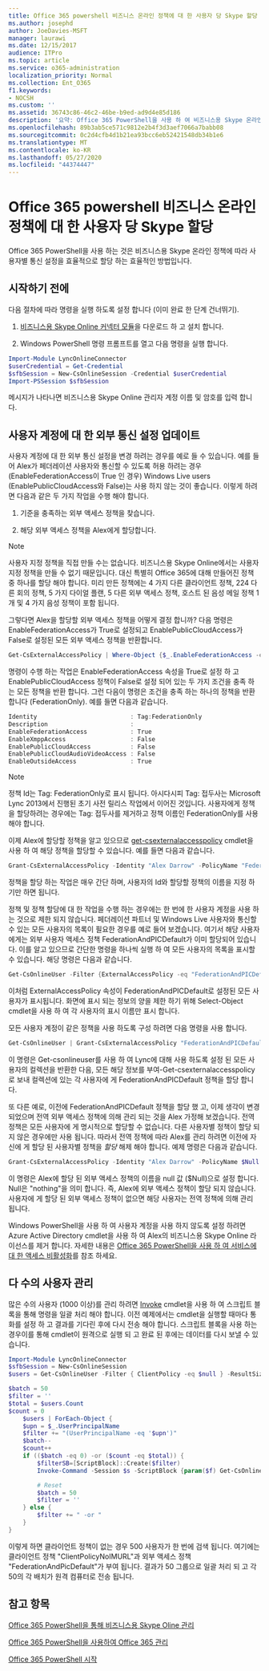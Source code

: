 ```yaml
---
title: Office 365 powershell 비즈니스 온라인 정책에 대 한 사용자 당 Skype 할당
ms.author: josephd
author: JoeDavies-MSFT
manager: laurawi
ms.date: 12/15/2017
audience: ITPro
ms.topic: article
ms.service: o365-administration
localization_priority: Normal
ms.collection: Ent_O365
f1.keywords:
- NOCSH
ms.custom: ''
ms.assetid: 36743c86-46c2-46be-b9ed-ad9d4e85d186
description: '요약: Office 365 PowerShell을 사용 하 여 비즈니스용 Skype 온라인 정책에 대 한 사용자 단위 통신 설정을 할당 합니다.'
ms.openlocfilehash: 89b3ab5ce571c9812e2b4f3d3aef7066a7babb08
ms.sourcegitcommit: 0c2d4cfb4d1b21ea93bcc6eb52421548db34b1e6
ms.translationtype: MT
ms.contentlocale: ko-KR
ms.lasthandoff: 05/27/2020
ms.locfileid: "44374447"
---
```

# <a name="assign-per-user-skype-for-business-online-policies-with-office-365-powershell"></a>Office 365 powershell 비즈니스 온라인 정책에 대 한 사용자 당 Skype 할당

Office 365 PowerShell을 사용 하는 것은 비즈니스용 Skype 온라인 정책에 따라 사용자별 통신 설정을 효율적으로 할당 하는 효율적인 방법입니다.
  
## <a name="before-you-begin"></a>시작하기 전에

다음 절차에 따라 명령을 실행 하도록 설정 합니다 (이미 완료 한 단계 건너뛰기).
  
1. [비즈니스용 Skype Online 커넥터 모듈](https://www.microsoft.com/download/details.aspx?id=39366)을 다운로드 하 고 설치 합니다.
    
2. Windows PowerShell 명령 프롬프트를 열고 다음 명령을 실행 합니다. 
    
```powershell
Import-Module LyncOnlineConnector
$userCredential = Get-Credential
$sfbSession = New-CsOnlineSession -Credential $userCredential
Import-PSSession $sfbSession
```

메시지가 나타나면 비즈니스용 Skype Online 관리자 계정 이름 및 암호를 입력 합니다.
    
## <a name="updating-external-communication-settings-for-a-user-account"></a>사용자 계정에 대 한 외부 통신 설정 업데이트

사용자 계정에 대 한 외부 통신 설정을 변경 하려는 경우를 예로 들 수 있습니다. 예를 들어 Alex가 페더레이션 사용자와 통신할 수 있도록 허용 하려는 경우 (EnableFederationAccess이 True 인 경우) Windows Live users (EnablePublicCloudAccess와 False)는 사용 하지 않는 것이 좋습니다. 이렇게 하려면 다음과 같은 두 가지 작업을 수행 해야 합니다.
  
1. 기준을 충족하는 외부 액세스 정책을 찾습니다.
    
2. 해당 외부 액세스 정책을 Alex에게 할당합니다.
    
> [!NOTE]
>  사용자 지정 정책을 직접 만들 수는 없습니다. 비즈니스용 Skype Online에서는 사용자 지정 정책을 만들 수 없기 때문입니다. 대신 특별히 Office 365에 대해 만들어진 정책 중 하나를 할당 해야 합니다. 미리 만든 정책에는 4 가지 다른 클라이언트 정책, 224 다른 회의 정책, 5 가지 다이얼 플랜, 5 다른 외부 액세스 정책, 호스트 된 음성 메일 정책 1 개 및 4 가지 음성 정책이 포함 됩니다.
  
그렇다면 Alex을 할당할 외부 액세스 정책을 어떻게 결정 합니까? 다음 명령은 EnableFederationAccess가 True로 설정되고 EnablePublicCloudAccess가 False로 설정된 모든 외부 액세스 정책을 반환합니다.
  
```powershell
Get-CsExternalAccessPolicy | Where-Object {$_.EnableFederationAccess -eq $True -and $_.EnablePublicCloudAccess -eq $False}
```

명령이 수행 하는 작업은 EnableFederationAccess 속성을 True로 설정 하 고 EnablePublicCloudAccess 정책이 False로 설정 되어 있는 두 가지 조건을 충족 하는 모든 정책을 반환 합니다. 그런 다음이 명령은 조건을 충족 하는 하나의 정책을 반환 합니다 (FederationOnly). 예를 들면 다음과 같습니다.
  
```powershell
Identity                          : Tag:FederationOnly
Description                       :
EnableFederationAccess            : True
EnableXmppAccess                  : False
EnablePublicCloudAccess           : False
EnablePublicCloudAudioVideoAccess : False
EnableOutsideAccess               : True
```

> [!NOTE]
> 정책 Id는 Tag: FederationOnly로 표시 됩니다. 아시다시피 Tag: 접두사는 Microsoft Lync 2013에서 진행된 초기 사전 릴리스 작업에서 이어진 것입니다. 사용자에게 정책을 할당하려는 경우에는 Tag: 접두사를 제거하고 정책 이름인 FederationOnly를 사용해야 합니다. 
  
이제 Alex에 할당할 정책을 알고 있으므로 [get-csexternalaccesspolicy](https://go.microsoft.com/fwlink/?LinkId=523974) cmdlet을 사용 하 여 해당 정책을 할당할 수 있습니다. 예를 들면 다음과 같습니다.
  
```powershell
Grant-CsExternalAccessPolicy -Identity "Alex Darrow" -PolicyName "FederationOnly"
```

정책을 할당 하는 작업은 매우 간단 하며, 사용자의 Id와 할당할 정책의 이름을 지정 하기만 하면 됩니다. 
  
정책 및 정책 할당에 대 한 작업을 수행 하는 경우에는 한 번에 한 사용자 계정을 사용 하는 것으로 제한 되지 않습니다. 페더레이션 파트너 및 Windows Live 사용자와 통신할 수 있는 모든 사용자의 목록이 필요한 경우를 예로 들어 보겠습니다. 여기서 해당 사용자에게는 외부 사용자 액세스 정책 FederationAndPICDefault가 이미 할당되어 있습니다. 이를 알고 있으므로 간단한 명령을 하나씩 실행 하 여 모든 사용자의 목록을 표시할 수 있습니다. 해당 명령은 다음과 같습니다.
  
```powershell
Get-CsOnlineUser -Filter {ExternalAccessPolicy -eq "FederationAndPICDefault"} | Select-Object DisplayName
```

이처럼 ExternalAccessPolicy 속성이 FederationAndPICDefault로 설정된 모든 사용자가 표시됩니다. 화면에 표시 되는 정보의 양을 제한 하기 위해 Select-Object cmdlet을 사용 하 여 각 사용자의 표시 이름만 표시 합니다. 
  
모든 사용자 계정이 같은 정책을 사용 하도록 구성 하려면 다음 명령을 사용 합니다.
  
```powershell
Get-CsOnlineUser | Grant-CsExternalAccessPolicy "FederationAndPICDefault"
```

이 명령은 Get-csonlineuser를 사용 하 여 Lync에 대해 사용 하도록 설정 된 모든 사용자의 컬렉션을 반환한 다음, 모든 해당 정보를 부여-Get-csexternalaccesspolicy로 보내 컬렉션에 있는 각 사용자에 게 FederationAndPICDefault 정책을 할당 합니다.
  
또 다른 예로, 이전에 FederationAndPICDefault 정책을 할당 했 고, 이제 생각이 변경 되었으며 전역 외부 액세스 정책에 의해 관리 되는 것을 Alex 가정해 보겠습니다. 전역 정책은 모든 사용자에 게 명시적으로 할당할 수 없습니다. 다른 사용자별 정책이 할당 되지 않은 경우에만 사용 됩니다. 따라서 전역 정책에 따라 Alex를 관리 하려면 이전에 자신에 게 할당 된 사용자별 정책을 *할당* 해제 해야 합니다. 예제 명령은 다음과 같습니다.
  
```powershell
Grant-CsExternalAccessPolicy -Identity "Alex Darrow" -PolicyName $Null
```

이 명령은 Alex에 할당 된 외부 액세스 정책의 이름을 null 값 ($Null)으로 설정 합니다. Null은 "nothing"을 의미 합니다. 즉, Alex에 외부 액세스 정책이 할당 되지 않습니다. 사용자에 게 할당 된 외부 액세스 정책이 없으면 해당 사용자는 전역 정책에 의해 관리 됩니다.
  
Windows PowerShell을 사용 하 여 사용자 계정을 사용 하지 않도록 설정 하려면 Azure Active Directory cmdlet을 사용 하 여 Alex의 비즈니스용 Skype Online 라이선스를 제거 합니다. 자세한 내용은 [Office 365 PowerShell을 사용 하 여 서비스에 대 한 액세스 비활성화](assign-licenses-to-user-accounts-with-office-365-powershell.md)를 참조 하세요.

## <a name="managing-large-numbers-of-users"></a>다 수의 사용자 관리

많은 수의 사용자 (1000 이상)를 관리 하려면 [Invoke](https://docs.microsoft.com/powershell/module/microsoft.powershell.core/invoke-command?view=powershell-7) cmdlet을 사용 하 여 스크립트 블록을 통해 명령을 일괄 처리 해야 합니다.  이전 예제에서는 cmdlet을 실행할 때마다 통화를 설정 하 고 결과를 기다린 후에 다시 전송 해야 합니다.  스크립트 블록을 사용 하는 경우이를 통해 cmdlet이 원격으로 실행 되 고 완료 된 후에는 데이터를 다시 보낼 수 있습니다. 

```powershell
Import-Module LyncOnlineConnector
$sfbSession = New-CsOnlineSession
$users = Get-CsOnlineUser -Filter { ClientPolicy -eq $null } -ResultSize 500

$batch = 50
$filter = ''
$total = $users.Count
$count = 0
    $users | ForEach-Object {
    $upn = $_.UserPrincipalName
    $filter += "(UserPrincipalName -eq '$upn')"
    $batch--
    $count++
    if (($batch -eq 0) -or ($count -eq $total)) {
        $filterSB=[ScriptBlock]::Create($filter)
        Invoke-Command -Session $s -ScriptBlock {param($f) Get-CsOnlineUser -filter $f | Grant-CsClientPolicy -PolicyName "ClientPolicyNoIMURL" -Passthru | Grant-CsExternalAccessPolicy -PolicyName "FederationAndPICDefault"} -ArgumentList $filterSB

        # Reset
        $batch = 50
        $filter = ''
    } else {
        $filter += " -or "
    }
}
```

이렇게 하면 클라이언트 정책이 없는 경우 500 사용자가 한 번에 검색 됩니다. 여기에는 클라이언트 정책 "ClientPolicyNoIMURL"과 외부 액세스 정책 "FederationAndPicDefault"가 부여 됩니다. 결과가 50 그룹으로 일괄 처리 되 고 각 50의 각 배치가 원격 컴퓨터로 전송 됩니다.
  
## <a name="see-also"></a>참고 항목

[Office 365 PowerShell을 통해 비즈니스용 Skype Oline 관리](manage-skype-for-business-online-with-office-365-powershell.md)
  
[Office 365 PowerShell을 사용하여 Office 365 관리](manage-office-365-with-office-365-powershell.md)
  
[Office 365 PowerShell 시작](getting-started-with-office-365-powershell.md)
